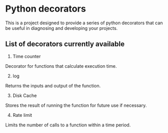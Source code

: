 # Python decorators
This is a project designed to provide a series of python decorators that can be useful in diagnosing and developing your projects.
## List of decorators currently available
1. Time counter

Decorator for functions that calculate execution time.

2. log

Returns the inputs and output of the function.

3. Disk Cache

Stores the result of running the function for future use if necessary.

4. Rate limit

Limits the number of calls to a function within a time period.